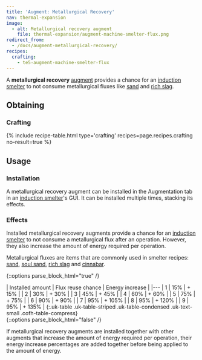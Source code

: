 ```yaml
---
title: 'Augment: Metallurgical Recovery'
nav: thermal-expansion
image:
  - alt: Metallurgical recovery augment
    file: thermal-expansion/augment-machine-smelter-flux.png
redirect_from:
  - /docs/augment-metallurgical-recovery/
recipes:
  crafting:
    - te5-augment-machine-smelter-flux
---
```


A **metallurgical recovery** [augment](/docs/thermal-expansion/augments/) provides a chance for an
[induction smelter](/docs/thermal-expansion/induction-smelter/) to not consume metallurgical
fluxes like [sand](https://minecraft.gamepedia.com/Sand) and [rich
slag](/docs/thermal-foundation/rich-slag/).


Obtaining
---------

### Crafting
{% include recipe-table.html type='crafting' recipes=page.recipes.crafting no-result=true %}


Usage
-----

### Installation
A metallurgical recovery augment can be installed in the Augmentation tab in an
[induction smelter](/docs/thermal-expansion/induction-smelter/)'s GUI. It can be installed
multiple times, stacking its effects.

### Effects
Installed metallurgical recovery augments provide a chance for an [induction
smelter](/docs/thermal-expansion/induction-smelter/) to not consume a metallurgical flux after an
operation. However, they also increase the amount of energy required per
operation.

Metallurgical fluxes are items that are commonly used in smelter recipes:
[sand](https://minecraft.gamepedia.com/Sand), [soul
sand](https://minecraft.gamepedia.com/Soul_Sand), [rich slag](/docs/thermal-foundation/rich-slag/)
and [cinnabar](/docs/thermal-foundation/cinnabar/).

{::options parse_block_html="true" /}
<div class="uk-overflow-container">
| Installed amount | Flux reuse chance | Energy increase |
|---
| 1 | 15% | + 15% |
| 2 | 30% | + 30% |
| 3 | 45% | + 45% |
| 4 | 60% | + 60% |
| 5 | 75% | + 75% |
| 6 | 90% | + 90% |
| 7 | 95% | + 105% |
| 8 | 95% | + 120% |
| 9 | 95% | + 135% |
{:.uk-table .uk-table-striped .uk-table-condensed .uk-text-small .cofh-table-compress}
</div>
{::options parse_block_html="false" /}

If metallurgical recovery augments are installed together with other augments
that increase the amount of energy required per operation, their energy increase
percentages are added together before being applied to the amount of energy.
